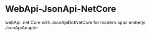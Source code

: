 # WebApi-JsonApi-NetCore
webApi .net Core with JsonApiDotNetCore for modern apps emberjs JsonApiAdapter
